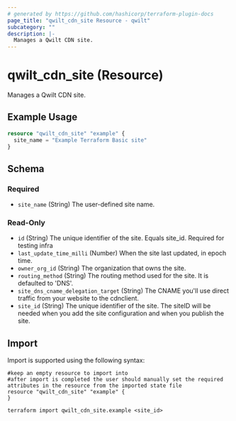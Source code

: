 ```yaml
---
# generated by https://github.com/hashicorp/terraform-plugin-docs
page_title: "qwilt_cdn_site Resource - qwilt"
subcategory: ""
description: |-
  Manages a Qwilt CDN site.
---
```


# qwilt_cdn_site (Resource)

Manages a Qwilt CDN site.

## Example Usage

```terraform
resource "qwilt_cdn_site" "example" {
  site_name = "Example Terraform Basic site"
}
```

<!-- schema generated by tfplugindocs -->
## Schema

### Required

- `site_name` (String) The user-defined site name.

### Read-Only

- `id` (String) The unique identifier of the site. Equals site_id. Required for testing infra
- `last_update_time_milli` (Number) When the site last updated, in epoch time.
- `owner_org_id` (String) The organization that owns the site.
- `routing_method` (String) The routing method used for the site. It is defaulted to 'DNS'.
- `site_dns_cname_delegation_target` (String) The CNAME you'll use direct traffic from your website to the cdnclient.
- `site_id` (String) The unique identifier of the site. The siteID will be needed when you add the site configuration and when you publish the site.

## Import

Import is supported using the following syntax:

```shell
#keep an empty resource to import into
#after import is completed the user should manually set the required attributes in the resource from the imported state file
resource "qwilt_cdn_site" "example" {
}

terraform import qwilt_cdn_site.example <site_id>
```
